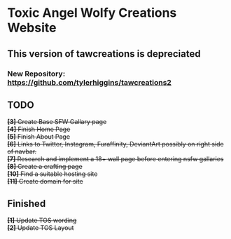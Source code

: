 # Toxic Angel Wolfy Creations Website #

## This version of tawcreations is depreciated ##

### New Repository: https://github.com/tylerhiggins/tawcreations2 ###

## TODO ##
~~**[3]** Create Base SFW Gallary page~~  
~~**[4]** Finish Home Page~~  
~~**[5]** Finish About Page~~  
~~**[6]** Links to Twitter, Instagram, Furaffinity, DeviantArt possibly on right side of navbar.~~  
~~**[7]** Research and implement a 18+ wall page before entering nsfw gallaries~~  
~~**[8]** Create a crafting page~~  
~~**[10]** Find a suitable hosting site~~  
~~**[11]** Create domain for site~~  

## Finished ##
~~**[1]** Update TOS wording~~  
~~**[2]** Update TOS Layout~~
